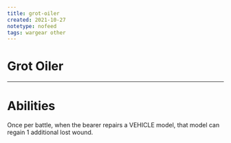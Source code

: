 ```yaml
---
title: grot-oiler
created: 2021-10-27
notetype: nofeed
tags: wargear other
---
```


# Grot Oiler

---

# Abilities

Once per battle, when the bearer repairs a VEHICLE model, that model can regain 1 additional lost wound.